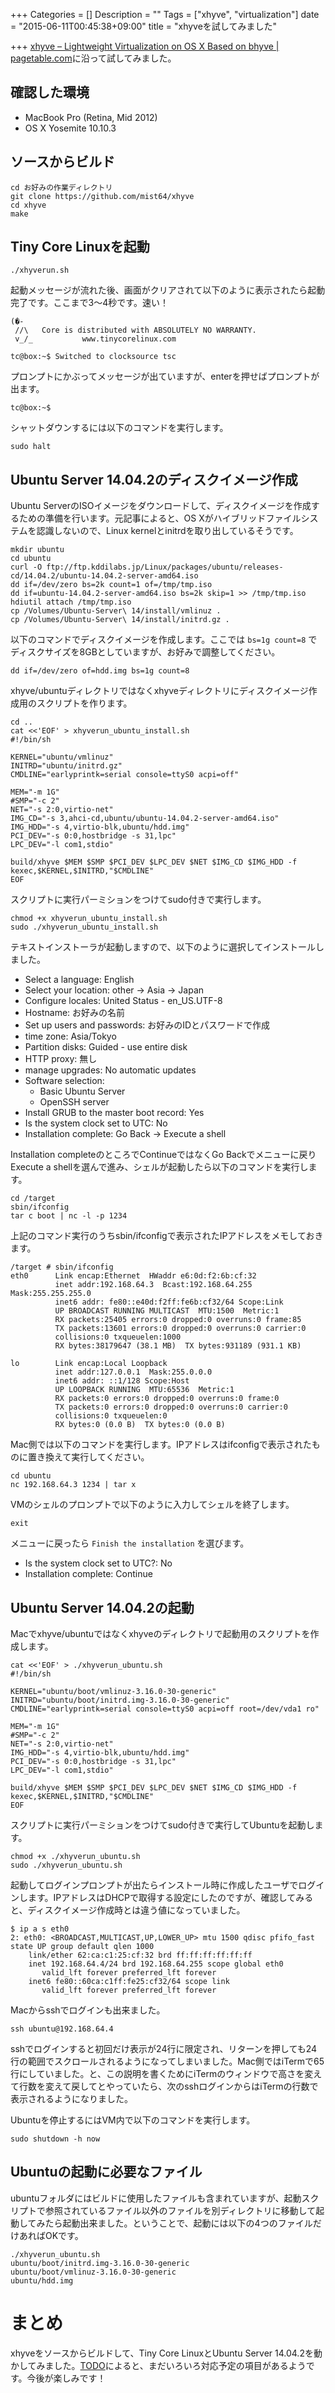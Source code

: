 +++
Categories = []
Description = ""
Tags = ["xhyve", "virtualization"]
date = "2015-06-11T00:45:38+09:00"
title = "xhyveを試してみました"

+++
[xhyve – Lightweight Virtualization on OS X Based on bhyve | pagetable.com](http://www.pagetable.com/?p=831)に沿って試してみました。


## 確認した環境

* MacBook Pro (Retina, Mid 2012)
* OS X Yosemite 10.10.3

## ソースからビルド

```
cd お好みの作業ディレクトリ
git clone https://github.com/mist64/xhyve
cd xhyve
make
```

## Tiny Core Linuxを起動

```
./xhyverun.sh
```

起動メッセージが流れた後、画面がクリアされて以下のように表示されたら起動完了です。ここまで3〜4秒です。速い！

```
(�-
 //\   Core is distributed with ABSOLUTELY NO WARRANTY.
 v_/_           www.tinycorelinux.com

tc@box:~$ Switched to clocksource tsc
```

プロンプトにかぶってメッセージが出ていますが、enterを押せばプロンプトが出ます。

```
tc@box:~$
```

シャットダウンするには以下のコマンドを実行します。

```
sudo halt
```

## Ubuntu Server 14.04.2のディスクイメージ作成

Ubuntu ServerのISOイメージをダウンロードして、ディスクイメージを作成するための準備を行います。元記事によると、OS Xがハイブリッドファイルシステムを認識しないので、Linux kernelとinitrdを取り出しているそうです。

```
mkdir ubuntu
cd ubuntu
curl -O ftp://ftp.kddilabs.jp/Linux/packages/ubuntu/releases-cd/14.04.2/ubuntu-14.04.2-server-amd64.iso
dd if=/dev/zero bs=2k count=1 of=/tmp/tmp.iso
dd if=ubuntu-14.04.2-server-amd64.iso bs=2k skip=1 >> /tmp/tmp.iso
hdiutil attach /tmp/tmp.iso
cp /Volumes/Ubuntu-Server\ 14/install/vmlinuz .
cp /Volumes/Ubuntu-Server\ 14/install/initrd.gz .
```

以下のコマンドでディスクイメージを作成します。ここでは `bs=1g count=8` でディスクサイズを8GBとしていますが、お好みで調整してください。

```
dd if=/dev/zero of=hdd.img bs=1g count=8
```

xhyve/ubuntuディレクトリではなくxhyveディレクトリにディスクイメージ作成用のスクリプトを作ります。

```
cd ..
cat <<'EOF' > xhyverun_ubuntu_install.sh
#!/bin/sh

KERNEL="ubuntu/vmlinuz"
INITRD="ubuntu/initrd.gz"
CMDLINE="earlyprintk=serial console=ttyS0 acpi=off"

MEM="-m 1G"
#SMP="-c 2"
NET="-s 2:0,virtio-net"
IMG_CD="-s 3,ahci-cd,ubuntu/ubuntu-14.04.2-server-amd64.iso"
IMG_HDD="-s 4,virtio-blk,ubuntu/hdd.img"
PCI_DEV="-s 0:0,hostbridge -s 31,lpc"
LPC_DEV="-l com1,stdio"

build/xhyve $MEM $SMP $PCI_DEV $LPC_DEV $NET $IMG_CD $IMG_HDD -f kexec,$KERNEL,$INITRD,"$CMDLINE"
EOF
```

スクリプトに実行パーミションをつけてsudo付きで実行します。

```
chmod +x xhyverun_ubuntu_install.sh
sudo ./xhyverun_ubuntu_install.sh
```

テキストインストーラが起動しますので、以下のように選択してインストールしました。

* Select a language: English
* Select your location: other -> Asia -> Japan
* Configure locales: United Status - en_US.UTF-8
* Hostname: お好みの名前
* Set up users and passwords: お好みのIDとパスワードで作成
* time zone: Asia/Tokyo
* Partition disks: Guided - use entire disk
* HTTP proxy: 無し
* manage upgrades: No automatic updates
* Software selection:
    * Basic Ubuntu Server
    * OpenSSH server
* Install GRUB to the master boot record: Yes
* Is the system clock set to UTC: No
* Installation complete: Go Back -> Execute a shell

Installation completeのところでContinueではなくGo Backでメニューに戻りExecute a shellを選んで進み、シェルが起動したら以下のコマンドを実行します。

```
cd /target
sbin/ifconfig
tar c boot | nc -l -p 1234
```

上記のコマンド実行のうちsbin/ifconfigで表示されたIPアドレスをメモしておきます。

```
/target # sbin/ifconfig
eth0      Link encap:Ethernet  HWaddr e6:0d:f2:6b:cf:32
          inet addr:192.168.64.3  Bcast:192.168.64.255  Mask:255.255.255.0
          inet6 addr: fe80::e40d:f2ff:fe6b:cf32/64 Scope:Link
          UP BROADCAST RUNNING MULTICAST  MTU:1500  Metric:1
          RX packets:25405 errors:0 dropped:0 overruns:0 frame:85
          TX packets:13601 errors:0 dropped:0 overruns:0 carrier:0
          collisions:0 txqueuelen:1000
          RX bytes:38179647 (38.1 MB)  TX bytes:931189 (931.1 KB)

lo        Link encap:Local Loopback
          inet addr:127.0.0.1  Mask:255.0.0.0
          inet6 addr: ::1/128 Scope:Host
          UP LOOPBACK RUNNING  MTU:65536  Metric:1
          RX packets:0 errors:0 dropped:0 overruns:0 frame:0
          TX packets:0 errors:0 dropped:0 overruns:0 carrier:0
          collisions:0 txqueuelen:0
          RX bytes:0 (0.0 B)  TX bytes:0 (0.0 B)
```

Mac側では以下のコマンドを実行します。IPアドレスはifconfigで表示されたものに置き換えて実行してください。

```
cd ubuntu
nc 192.168.64.3 1234 | tar x
```

VMのシェルのプロンプトで以下のように入力してシェルを終了します。

```
exit
```

メニューに戻ったら `Finish the installation` を選びます。

* Is the system clock set to UTC?: No
* Installation complete: Continue


## Ubuntu Server 14.04.2の起動

Macでxhyve/ubuntuではなくxhyveのディレクトリで起動用のスクリプトを作成します。

```
cat <<'EOF' > ./xhyverun_ubuntu.sh
#!/bin/sh

KERNEL="ubuntu/boot/vmlinuz-3.16.0-30-generic"
INITRD="ubuntu/boot/initrd.img-3.16.0-30-generic"
CMDLINE="earlyprintk=serial console=ttyS0 acpi=off root=/dev/vda1 ro"

MEM="-m 1G"
#SMP="-c 2"
NET="-s 2:0,virtio-net"
IMG_HDD="-s 4,virtio-blk,ubuntu/hdd.img"
PCI_DEV="-s 0:0,hostbridge -s 31,lpc"
LPC_DEV="-l com1,stdio"

build/xhyve $MEM $SMP $PCI_DEV $LPC_DEV $NET $IMG_CD $IMG_HDD -f kexec,$KERNEL,$INITRD,"$CMDLINE"
EOF
```

スクリプトに実行パーミションをつけてsudo付きで実行してUbuntuを起動します。

```
chmod +x ./xhyverun_ubuntu.sh
sudo ./xhyverun_ubuntu.sh
```

起動してログインプロンプトが出たらインストール時に作成したユーザでログインします。IPアドレスはDHCPで取得する設定にしたのですが、確認してみると、ディスクイメージ作成時とは違う値になっていました。

```
$ ip a s eth0
2: eth0: <BROADCAST,MULTICAST,UP,LOWER_UP> mtu 1500 qdisc pfifo_fast state UP group default qlen 1000
    link/ether 62:ca:c1:25:cf:32 brd ff:ff:ff:ff:ff:ff
    inet 192.168.64.4/24 brd 192.168.64.255 scope global eth0
       valid_lft forever preferred_lft forever
    inet6 fe80::60ca:c1ff:fe25:cf32/64 scope link
       valid_lft forever preferred_lft forever
```

Macからsshでログインも出来ました。

```
ssh ubuntu@192.168.64.4
```

sshでログインすると初回だけ表示が24行に限定され、リターンを押しても24行の範囲でスクロールされるようになってしまいました。Mac側ではiTermで65行にしていました。と、この説明を書くためにiTermのウィンドウで高さを変えて行数を変えて戻してとやっていたら、次のsshログインからはiTermの行数で表示されるようになりました。

Ubuntuを停止するにはVM内で以下のコマンドを実行します。

```
sudo shutdown -h now
```

## Ubuntuの起動に必要なファイル

ubuntuフォルダにはビルドに使用したファイルも含まれていますが、起動スクリプトで参照されているファイル以外のファイルを別ディレクトリに移動して起動してみたら起動出来ました。ということで、起動には以下の4つのファイルだけあればOKです。

```
./xhyverun_ubuntu.sh
ubuntu/boot/initrd.img-3.16.0-30-generic
ubuntu/boot/vmlinuz-3.16.0-30-generic
ubuntu/hdd.img
```

# まとめ

xhyveをソースからビルドして、Tiny Core LinuxとUbuntu Server 14.04.2を動かしてみました。[TODO](https://github.com/mist64/xhyve#todo)によると、まだいろいろ対応予定の項目があるようです。今後が楽しみです！
